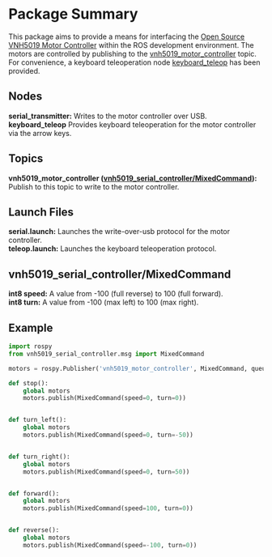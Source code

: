 # Package Summary
This package aims to provide a means for interfacing the 
[Open Source VNH5019 Motor Controller](https://github.com/JoshuaBillson/VNH5019Controller) within 
the ROS development environment. The motors are controlled by publishing to the 
[vnh5019_motor_controller](#Topics) topic. For convenience, a keyboard teleoperation node 
[keyboard_teleop](#Nodes) has been provided.

## <a name="Nodes"></a>Nodes
**serial_transmitter:** Writes to the motor controller over USB.  
**keyboard_teleop** Provides keyboard teleoperation for the motor controller via the arrow keys.

## <a name="Topics"></a>Topics
**vnh5019_motor_controller ([vnh5019_serial_controller/MixedCommand](#MixedCommand)):** Publish to this 
topic to write to the motor controller.

## Launch Files
**serial.launch:** Launches the write-over-usb protocol for the motor controller.  
**teleop.launch:** Launches the keyboard teleoperation protocol.

## <a name="MixedCommand"></a>vnh5019_serial_controller/MixedCommand
**int8 speed:** A value from -100 (full reverse) to 100 (full forward).  
**int8 turn:** A value from -100 (max left) to 100 (max right).

## Example
```python
import rospy
from vnh5019_serial_controller.msg import MixedCommand

motors = rospy.Publisher('vnh5019_motor_controller', MixedCommand, queue_size=10)

def stop():
    global motors
    motors.publish(MixedCommand(speed=0, turn=0))


def turn_left():
    global motors
    motors.publish(MixedCommand(speed=0, turn=-50))


def turn_right():
    global motors
    motors.publish(MixedCommand(speed=0, turn=50))


def forward():
    global motors
    motors.publish(MixedCommand(speed=100, turn=0))


def reverse():
    global motors
    motors.publish(MixedCommand(speed=-100, turn=0))
```
